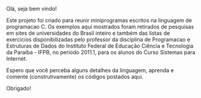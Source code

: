 Olá, seja bem vindo!

Este projeto foi criado para reunir miniprogramas escritos na linguagem de programacao C. Os exemplos aqui mostrados foram retirados de pesquisas em sites de universidades do Brasil inteiro e também das listas de exercicios disponibilizadas pelo professor da disciplina de Programacao e Estruturas de Dados do Instituto Federal de Educação Ciência e Tecnologia da Paraíba - IFPB, no periodo 2011.1, para os alunos do Curso Sistemas para Internet.

Espero que você perceba alguns detalhes da linguagem, aprenda e comente (construtivamente) os códigos postados aqui.

Obrigado!
